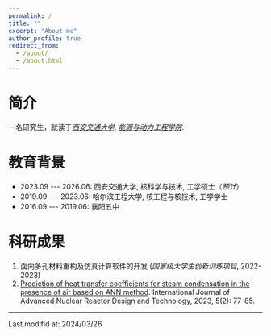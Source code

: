```yaml
---
permalink: /
title: ""
excerpt: "About me"
author_profile: true
redirect_from: 
  - /about/
  - /about.html
---
```



简介
===

一名研究生，就读于[*西安交通大学*](http://www.xjtu.edu.cn/), [*能源与动力工程学院*](http://epe.xjtu.edu.cn/).


教育背景
===

* 2023.09 --- 2026.06: 西安交通大学, 核科学与技术, 工学硕士（*预计*）
* 2019.09 --- 2023.06: 哈尔滨工程大学, 核工程与核技术, 工学学士
* 2016.09 --- 2019.06: 襄阳五中


科研成果
===

1. 面向多孔材料重构及仿真计算软件的开发 (*国家级大学生创新训练项目*, 2022-2023)
2. [Prediction of heat transfer coefficients for steam condensation in the presence of air based on ANN method](https://doi.org/10.1016/j.jandt.2023.07.001). International Journal of Advanced Nuclear Reactor Design and Technology, 2023, 5(2): 77-85.

---

Last modifid at: 2024/03/26
